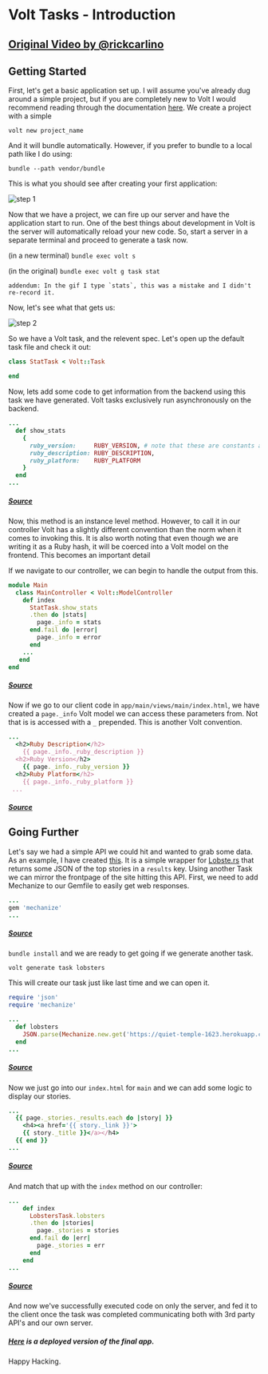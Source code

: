 # Volt Tasks - Introduction

## [Original Video by @rickcarlino](https://www.youtube.com/watch?v=th0UKrSFdo0)

## Getting Started
First, let's get a basic application set up. I will assume you've already dug around a simple project, but if you
are completely new to Volt I would recommend reading through the documentation [here](http://docs.voltframework.com).
We create a project with a simple

`volt new project_name`

And it will bundle automatically. However, if you prefer to bundle to a local path like I do using:

`bundle --path vendor/bundle`

This is what you should see after creating your first application:

![step 1](http://i.imgur.com/ujb4F0E.gif)

Now that we have a project, we can fire up our server and have the application start to run. One of the best things about
development in Volt is the server will automatically reload your new code. So, start a server in a separate terminal and
proceed to generate a task now.

(in a new terminal)
`bundle exec volt s`

(in the original)
`bundle exec volt g task stat`

```addendum: In the gif I type `stats`, this was a mistake and I didn't re-record it.```

Now, let's see what that gets us:

![step 2](http://i.imgur.com/8r3VaJQ.gif)

So we have a Volt task, and the relevent spec. Let's open up the default task file and check it out:

```RUBY
class StatTask < Volt::Task

end
```

Now, lets add some code to get information from the backend using this task we have generated. Volt tasks exclusively run
asynchronously on the backend.

```RUBY
...
  def show_stats
    {
      ruby_version:     RUBY_VERSION, # note that these are constants always available in Ruby
      ruby_description: RUBY_DESCRIPTION,
      ruby_platform:    RUBY_PLATFORM
    }
  end
...
```
##### [Source](https://github.com/ybur-yug/volt_task_example/blob/master/app/main/tasks/stat_task.rb#L2)


Now, this method is an instance level method. However, to call it in our controller Volt has a slightly different convention
than the norm when it comes to invoking this. It is also worth noting that even though we are writing it as a Ruby hash, it
will be coerced into a Volt model on the frontend. This becomes an important detail

If we navigate to our controller, we can begin to handle the output from this.

```RUBY
module Main
  class MainController < Volt::ModelController
    def index
      StatTask.show_stats
      .then do |stats|
        page._info = stats
      end.fail do |error|
        page._info = error
      end
    ...
   end
end
```
##### [Source](https://github.com/ybur-yug/volt_task_example/blob/master/app/main/controllers/main_controller.rb#L5)

Now if we go to our client code in `app/main/views/main/index.html`, we have created a `page._info` Volt model we can access these parameters from. Not that is is accessed with a `_` prepended. This is another Volt convention.

```RUBY
...
  <h2>Ruby Description</h2>
    {{ page._info._ruby_description }}
  <h2>Ruby Version</h2>
    {{ page._info._ruby_version }}
  <h2>Ruby Platform</h2>
    {{ page._info._ruby_platform }}
 ...
```
##### [Source](https://github.com/ybur-yug/volt_task_example/blob/master/app/main/views/main/index.html#L7)


## Going Further
Let's say we had a simple API we could hit and wanted to grab some data. As an example, I have created [this](https://quiet-temple-1623.herokuapp.com/frontpage/1).
It is a simple wrapper for [Lobste.rs](http://lobste.rs) that returns some JSON of the top stories in a `results`
key. Using another Task we can mirror the frontpage of the site hitting this API. First, we need to add Mechanize
to our Gemfile to easily get web responses.

```RUBY
...
gem 'mechanize'
...
```
##### [Source](https://github.com/ybur-yug/volt_task_example/blob/master/Gemfile#L31)

`bundle install` and we are ready to get going if we generate another task.

`volt generate task lobsters`

This will create our task just like last time and we can open it.

```RUBY
require 'json'
require 'mechanize'

...
  def lobsters
    JSON.parse(Mechanize.new.get('https://quiet-temple-1623.herokuapp.com/frontpage/1').content)
  end
...
```
##### [Source](https://github.com/ybur-yug/volt_task_example/blob/master/app/main/tasks/lobster_task.rb)

Now we just go into our `index.html` for `main` and we can add some logic to display our stories.

```RUBY
...
  {{ page._stories._results.each do |story| }}
    <h4><a href='{{ story._link }}'>
    {{ story._title }}</a></h4>
  {{ end }}
...
```
##### [Source](https://github.com/ybur-yug/volt_task_example/blob/master/app/main/views/main/index.html#L7)

And match that up with the `index` method on our controller:

```RUBY
...
    def index
      LobstersTask.lobsters
      .then do |stories|
        page._stories = stories
      end.fail do |err|
        page._stories = err
      end
    end
...
```
##### [Source](https://github.com/ybur-yug/volt_task_example/blob/master/app/main/controllers/main_controller.rb#L5)

And now we've successfully executed code on only the server, and fed it to the client once the task was completed
communicating both with 3rd party API's and our own server.

##### [Here](http://young-harbor-8245.herokuapp.com/) is a deployed version of the final app.

Happy Hacking.
